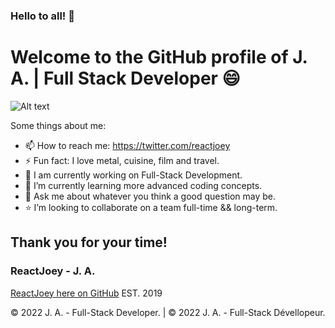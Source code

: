 ### Hello to all! 👋

# Welcome to the GitHub profile of J. A. | Full Stack Developer 😄

![Alt text](https://avatars.githubusercontent.com/u/46306007?v=4 "ReactJoey hero banner with text containing: 'Follow ReactJoey on Twitter!'")

Some things about me:

- 📫 How to reach me: https://twitter.com/reactjoey
- ⚡ Fun fact: I love metal, cuisine, film and travel.
- 🔭 I am currently working on Full-Stack Development.
- 🌱 I’m currently learning more advanced coding concepts.
- 💬 Ask me about whatever you think a good question may be.
- ⭐ I’m looking to collaborate on a team full-time && long-term.

## Thank you for your time!
### ReactJoey - J. A.
[ReactJoey here on GitHub](https://github.com/ReactJoey)
EST. 2019

© 2022 J. A. - Full-Stack Developer. | © 2022 J. A. - Full-Stack Dévellopeur.
